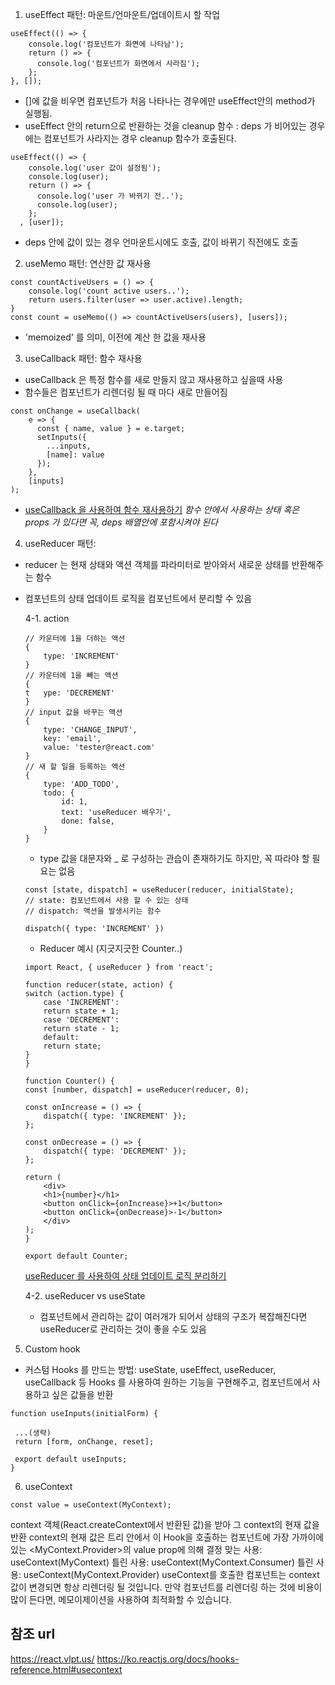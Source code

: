 

1. useEffect 패턴: 마운트/언마운트/업데이트시 할 작업

```
useEffect(() => {
    console.log('컴포넌트가 화면에 나타남');
    return () => {
      console.log('컴포넌트가 화면에서 사라짐');
    };
}, []);
```
- []에 값을 비우면 컴포넌트가 처음 나타나는 경우에만 useEffect안의 method가 실행됨.
- useEffect 안의 return으로 반환하는 것을 cleanup 함수 : deps 가 비어있는 경우에는 컴포넌트가 사라지는 경우 cleanup 함수가 호출된다.

```
useEffect(() => {
    console.log('user 값이 설정됨');
    console.log(user);
    return () => {
      console.log('user 가 바뀌기 전..');
      console.log(user);
    };
  , [user]);
```
- deps 안에 값이 있는 경우 언마운트시에도 호출, 값이 바뀌기 직전에도 호출

2. useMemo 패턴: 연산한 값 재사용
```
const countActiveUsers = () => {
    console.log('count active users..');
    return users.filter(user => user.active).length;
}
const count = useMemo(() => countActiveUsers(users), [users]);
```

- 'memoized' 를 의미, 이전에 계산 한 값을 재사용

3. useCallback 패턴: 함수 재사용
- useCallback 은 특정 함수를 새로 만들지 않고 재사용하고 싶을때 사용
- 함수들은 컴포넌트가 리렌더링 될 때 마다 새로 만들어짐
```
const onChange = useCallback(
    e => {
      const { name, value } = e.target;
      setInputs({
        ...inputs,
        [name]: value
      });
    },
    [inputs]
);
```
- [useCallback 을 사용하여 함수 재사용하기](https://react.vlpt.us/basic/18-useCallback.html)
*함수 안에서 사용하는 상태 혹은 props 가 있다면 꼭, deps 배열안에 포함시켜야 된다*

4. useReducer 패턴: 
- reducer 는 현재 상태와 액션 객체를 파라미터로 받아와서 새로운 상태를 반환해주는 함수
- 컴포넌트의 상태 업데이트 로직을 컴포넌트에서 분리할 수 있음

    4-1. action
    ```
    // 카운터에 1을 더하는 액션
    {
        type: 'INCREMENT'
    }
    // 카운터에 1을 빼는 액션
    {
    t   ype: 'DECREMENT'
    }
    // input 값을 바꾸는 액션
    {
        type: 'CHANGE_INPUT',
        key: 'email',
        value: 'tester@react.com'
    }
    // 새 할 일을 등록하는 액션
    {
        type: 'ADD_TODO',
        todo: {
            id: 1,
            text: 'useReducer 배우기',
            done: false,
        }
    }
    ```
    - type 값을 대문자와 _ 로 구성하는 관습이 존재하기도 하지만, 꼭 따라야 할 필요는 없음
    ```
    const [state, dispatch] = useReducer(reducer, initialState);
    // state: 컴포넌트에서 사용 할 수 있는 상태
    // dispatch: 액션을 발생시키는 함수
    ```
    ```
    dispatch({ type: 'INCREMENT' })
    ```
    - Reducer 예시 (지긋지긋한 Counter..)
    ```
    import React, { useReducer } from 'react';

    function reducer(state, action) {
    switch (action.type) {
        case 'INCREMENT':
        return state + 1;
        case 'DECREMENT':
        return state - 1;
        default:
        return state;
    }
    }

    function Counter() {
    const [number, dispatch] = useReducer(reducer, 0);

    const onIncrease = () => {
        dispatch({ type: 'INCREMENT' });
    };

    const onDecrease = () => {
        dispatch({ type: 'DECREMENT' });
    };

    return (
        <div>
        <h1>{number}</h1>
        <button onClick={onIncrease}>+1</button>
        <button onClick={onDecrease}>-1</button>
        </div>
    );
    }

    export default Counter;
    ```
    [useReducer 를 사용하여 상태 업데이트 로직 분리하기](https://react.vlpt.us/basic/20-useReducer.html)

    4-2. useReducer vs useState
    - 컴포넌트에서 관리하는 값이 여러개가 되어서 상태의 구조가 복잡해진다면 useReducer로 관리하는 것이 좋을 수도 있음

5. Custom hook
- 커스텀 Hooks 를 만드는 방법: 
useState, useEffect, useReducer, useCallback 등 Hooks 를 사용하여 원하는 기능을 구현해주고, 컴포넌트에서 사용하고 싶은 값들을 반환
```
function useInputs(initialForm) {

 ...(생략)
 return [form, onChange, reset];

 export default useInputs;
}
```

6. useContext
```
const value = useContext(MyContext);
```
context 객체(React.createContext에서 반환된 값)을 받아 그 context의 현재 값을 반환
context의 현재 값은 트리 안에서 이 Hook을 호출하는 컴포넌트에 가장 가까이에 있는 <MyContext.Provider>의 value prop에 의해 결정
맞는 사용: useContext(MyContext)
틀린 사용: useContext(MyContext.Consumer)
틀린 사용: useContext(MyContext.Provider)
useContext를 호출한 컴포넌트는 context 값이 변경되면 항상 리렌더링 될 것입니다. 만약 컴포넌트를 리렌더링 하는 것에 비용이 많이 든다면, 메모이제이션을 사용하여 최적화할 수 있습니다.


## 참조 url
https://react.vlpt.us/
https://ko.reactjs.org/docs/hooks-reference.html#usecontext
